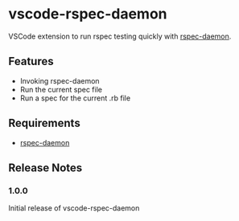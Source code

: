 # vscode-rspec-daemon

VSCode extension to run rspec testing quickly with [rspec-daemon](https://github.com/asonas/rspec-daemon).

## Features

* Invoking rspec-daemon
* Run the current spec file
* Run a spec for the current .rb file

## Requirements

* [rspec-daemon](https://github.com/asonas/rspec-daemon)

## Release Notes

### 1.0.0

Initial release of vscode-rspec-daemon
